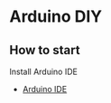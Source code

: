 # Arduino DIY

## How to start

Install Arduino IDE
- [Arduino IDE](https://www.arduino.cc/en/Main/Software)
